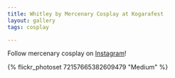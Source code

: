 ```yaml
---
title: Whitley by Mercenary Cosplay at Kogarafest
layout: gallery
tags: cosplay

---
```


Follow mercenary cosplay on [Instagram](https://www.instagram.com/mercenaryscum)!

{% flickr_photoset 72157665382609479 "Medium" %}